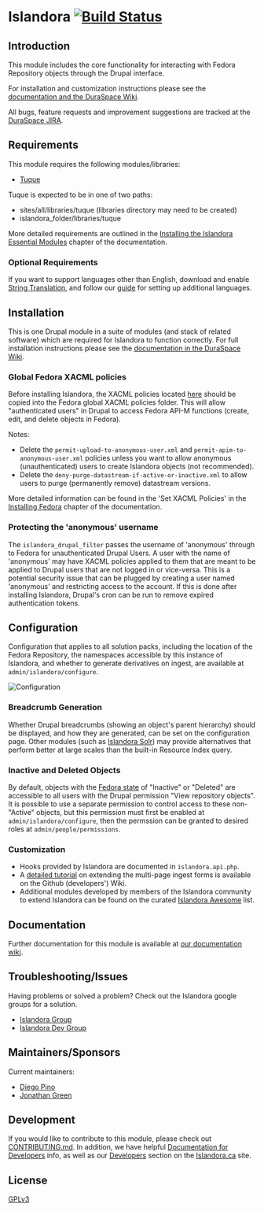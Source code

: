# Islandora [![Build Status](https://travis-ci.org/Islandora/islandora.png?branch=7.x)](https://travis-ci.org/Islandora/islandora)

## Introduction

This module includes the core functionality for interacting with Fedora Repository objects through the Drupal interface.

For installation and customization instructions please see the [documentation and the DuraSpace Wiki](https://wiki.duraspace.org/display/ISLANDORA/Islandora).

All bugs, feature requests and improvement suggestions are tracked at the [DuraSpace JIRA](https://jira.duraspace.org/browse/ISLANDORA).


## Requirements

This module requires the following modules/libraries:

* [Tuque](https://github.com/islandora/tuque)

Tuque is expected to be in one of two paths:

* sites/all/libraries/tuque (libraries directory may need to be created)
* islandora_folder/libraries/tuque

More detailed requirements are outlined in the [Installing the Islandora Essential Modules](https://wiki.duraspace.org/display/ISLANDORA/milestone+5+-++Installing+the+Islandora+Essential+Modules) chapter of the documentation.

### Optional Requirements

If you want to support languages other than English, download and enable [String Translation](https://drupal.org/project/i18n), and follow our [guide](https://github.com/Islandora/islandora/wiki/Multilingual-Support) for setting up additional languages.

## Installation

This is one Drupal module in a suite of modules (and stack of related software) which are required for Islandora to function correctly. For full installation instructions please see the [documentation in the DuraSpace Wiki](https://wiki.duraspace.org/display/ISLANDORA/Islandora).

### Global Fedora XACML policies
Before installing Islandora, the XACML policies located [here](https://github.com/Islandora/islandora-xacml-policies) should be copied into the Fedora global XACML policies folder. This will allow "authenticated users" in Drupal to access Fedora API-M functions (create, edit, and delete objects in Fedora).

Notes:
* Delete the `permit-upload-to-anonymous-user.xml` and `permit-apim-to-anonymous-user.xml` policies unless you want to allow anonymous (unauthenticated) users to create Islandora objects (not recommended).
* Delete the `deny-purge-datastream-if-active-or-inactive.xml` to allow users to purge (permanently remove) datastream versions.

More detailed information can be found in the 'Set XACML Policies' in the [Installing Fedora](https://wiki.duraspace.org/display/ISLANDORA/milestone+1+-+Installing+Fedora) chapter of the documentation.

### Protecting the 'anonymous' username
The `islandora_drupal_filter` passes the username of 'anonymous' through to Fedora for unauthenticated Drupal Users. A user with the name of 'anonymous' may have XACML policies applied to them that are meant to be applied to Drupal users that are not logged in or vice-versa. This is a potential security issue that can be plugged by creating a user named 'anonymous' and restricting access to the account. If this is done after installing Islandora, Drupal's cron can be run to remove expired authentication tokens.


## Configuration

Configuration that applies to all solution packs, including the location of the Fedora Repository, the namespaces accessible by this instance of Islandora, and whether to generate derivatives on ingest, are available at  `admin/islandora/configure`.

![Configuration](https://user-images.githubusercontent.com/1943338/40320855-724afcba-5d03-11e8-9109-0b8413349839.png)

### Breadcrumb Generation

Whether Drupal breadcrumbs (showing an object's parent hierarchy) should be displayed, and how they are generated, can be set on the configuration page. Other modules (such as [Islandora Solr](https://github.com/Islandora/islandora_solr_search)) may provide  alternatives that perform better at large scales than the built-in Resource Index query.

### Inactive and Deleted Objects

By default, objects with the [Fedora state](https://wiki.duraspace.org/display/FEDORA38/Fedora+Digital+Object+Model) of "Inactive" or "Deleted" are accessible to all users with the Drupal permission "View repository objects". It is possible to use a separate permission to control access to these non-"Active" objects, but this permission must first be enabled at `admin/islandora/configure`, then the permssion can be granted to desired roles at `admin/people/permissions`.

### Customization

* Hooks provided by Islandora are documented in `islandora.api.php`. 
* A [detailed tutorial](https://github.com/Islandora/islandora/wiki/Multi-paged-Ingest-Forms) on extending the multi-page ingest forms is available on the Github (developers') Wiki.
* Additional modules developed by members of the Islandora community to extend Islandora can be found on the curated [Islandora Awesome](https://github.com/Islandora-Labs/islandora_awesome) list.

## Documentation

Further documentation for this module is available at [our documentation wiki](https://wiki.duraspace.org/display/ISLANDORA/Islandora+Core+Module).

## Troubleshooting/Issues

Having problems or solved a problem? Check out the Islandora google groups for a solution.

* [Islandora Group](https://groups.google.com/forum/?hl=en&fromgroups#!forum/islandora)
* [Islandora Dev Group](https://groups.google.com/forum/?hl=en&fromgroups#!forum/islandora-dev)

## Maintainers/Sponsors

Current maintainers:

* [Diego Pino](https://github.com/DiegoPino)
* [Jonathan Green](https://github.com/jonathangreen)

## Development

If you would like to contribute to this module, please check out [CONTRIBUTING.md](CONTRIBUTING.md). In addition, we have helpful [Documentation for Developers](https://github.com/Islandora/islandora/wiki#wiki-documentation-for-developers) info, as well as our [Developers](http://islandora.ca/developers) section on the [Islandora.ca](http://islandora.ca) site.

## License

[GPLv3](http://www.gnu.org/licenses/gpl-3.0.txt)
